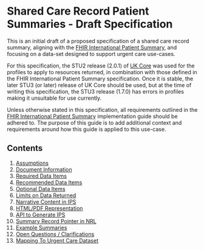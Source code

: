 # Shared Care Record Patient Summaries - Draft Specification

This is an initial draft of a proposed specification of a shared care record summary, aligning with the [FHIR International Patient Summary](https://build.fhir.org/ig/HL7/fhir-ips/index.html), and focusing on a data-set designed to support urgent care use-cases.

For this specification, the STU2 release (2.0.1) of [UK Core](https://simplifier.net/guide/UKCoreVersionHistory/Home?version=current) was used for the profiles to apply to resources returned, in combination with those defined in the FHIR International Patient Summary specification. Once it is stable, the later STU3 (or later) release of UK Core should be used, but at the time of writing this specification, the STU3 release (1.7.0) has errors in profiles making it unsuitable for use currently.

Unless otherwise stated in this specification, all requirements outlined in the [FHIR International Patient Summary](https://build.fhir.org/ig/HL7/fhir-ips/index.html) implementation guide should be adhered to. The purpose of this guide is to add additional context and requirements around how this guide is applied to this use-case.

## Contents

 1. [Assumptions](01-Assumptions.md)
 2. [Document Information](02-DocumentInformation.md)
 3. [Required Data Items](03-RequiredDataItems.md)
 4. [Recommended Data Items](04-RecommendedDataItems.md)
 5. [Optional Data Items](05-OptionalDataItems.md)
 6. [Limits on Data Returned](06-LimitsOnDataReturned.md)
 7. [Narrative Content in IPS](07-NarrativeInIPS.md)
 8. [HTML/PDF Representation](08-HTMLPDF.md)
 9. [API to Generate IPS](09-API.md)
 10. [Summary Record Pointer in NRL](10-NRL.md)
 11. [Example Summaries](11-Examples.md)
 12. [Open Questions / Clarifications](12-OpenQuestions.md)
 13. [Mapping To Urgent Care Dataset](13-MappingToUrgentCareDataset.md)